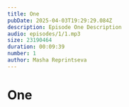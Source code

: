 ```yaml
---
title: One
pubDate: 2025-04-03T19:29:29.084Z
description: Episode One Description
audio: episodes/1/1.mp3
size: 23190464
duration: 00:09:39
number: 1
author: Masha Reprintseva
---
```


# One
